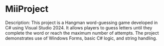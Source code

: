 # MiiProject
Description:
This project is a Hangman word-guessing game developed in C# using Visual Studio 2024.
It allows players to guess letters until they complete the word or reach the maximum number of attempts.
The project demonstrates use of Windows Forms, basic C# logic, and string handling.
